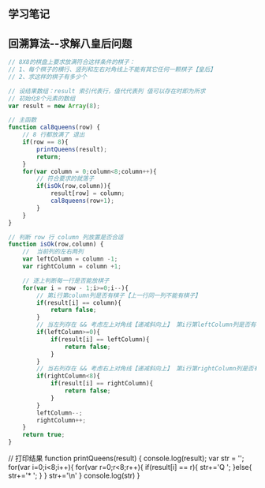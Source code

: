 ## 学习笔记


## 回溯算法--求解八皇后问题
```javascript
// 8X8的棋盘上要求放满符合这样条件的棋子：
// 1、每个棋子的横行、竖列和左右对角线上不能有其它任何一颗棋子【皇后】
// 2、求这样的棋子有多少个

// 设结果数组：result 索引代表行，值代代表列 值可以存在时即为所求
// 初始化8个元素的数组
var result = new Array(8);

// 主函数
function cal8queens(row) {
    // 8 行都放满了 退出
    if(row == 8){
        printQueens(result);
        return;
    }
    for(var column = 0;column<8;column++){
        // 符合要求的就落子
        if(isOk(row,column)){
            result[row] = column;
            cal8queens(row+1);
        }
    }
}

// 判断 row 行 column 列放置是否合适
function isOk(row,column) {
    //  当前列的左右两列
    var leftColumn = column -1;
    var rightColumn = column +1;

    // 逐上判断每一行是否能放棋子
    for(var i = row - 1;i>=0;i--){
        // 第i行第column列是否有棋子【上一行同一列不能有棋子】
        if(result[i] == column){
            return false;
        }
        // 当左列存在 && 考虑左上对角线【递减斜向上】 第i行第leftColumn列是否有棋子
        if(leftColumn>=0){
            if(result[i] == leftColumn){
                return false;
            }
        }
        // 当右列存在 && 考虑右上对角线【递减斜向上】 第i行第rightColumn列是否有棋子
        if(rightColumn<8){
            if(result[i] == rightColumn){
                return false;
            }
        }
        leftColumn--;
        rightColumn++;
    }
    return true;
}
```

// 打印结果
function printQueens(result) {
    console.log(result);
    var str = '';
    for(var i=0;i<8;i++){
        for(var r=0;r<8;r++){
            if(result[i] == r){
                str+='Q ';
            }else{
                str+='* ';
            }
        }
        str+='\n'
    }
    console.log(str)
}